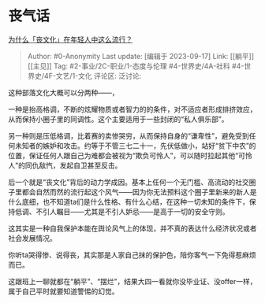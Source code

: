 # 丧气话
[为什么「丧文化」在年轻人中这么流行？](https://www.zhihu.com/question/281756338/answer/3214348555)

> Author: #0-Anonymity
> Last update: [编辑于 2023-09-17]
> Link: [[躺平]] [[主见]]
> Tag: #2-事业/2C-职业/1-态度与伦理 #4-世界史/4A-社科 #4-世界史/4F-文艺/1-文化 
> 评论区:
> 泛讨论:

这种部落文化大概可以分两种——，

一种是抬高格调，不断的炫耀物质或者智力的的条件，对不适应者形成排挤效应，从而保持小圈子里的同调性。这个主要适用于一些封闭的“私人俱乐部”。

另一种则是压低格调，比着赛的卖惨哭穷，从而保持自身的“谦卑性”，避免受到任何未知者的嫉妒和攻击。约等于不管三七二十一，先伏低做小，站好“贫下中农”的位置，保证任何人跟自己为难都会被视为“欺负可怜人”，可以随时拉起其他“可怜人”的同仇敌忾，发起自卫甚至反击。

后一个就是“丧文化”背后的动力学成因。基本上任何一个无门槛、高流动的社交圈子里都会自然而然的流行起这个风气——因为你无法预料这个圈子里新来的新人是什么底细，也不知道ta们是什么性格、有什么心结，在这种一切未知的条件下，保持低调、不引人瞩目——尤其是不引人妒忌——是高于一切的安全守则。

这其实是一种自我保护本能在舆论风气上的体现，并不真的表达什么经济状况或者社会发展情况。

你听ta哭得惨、说得丧，其实那是人家自己抹的保护色，陪你客气一下免得惹麻烦而已。

这跟班上一聊就都在“躺平”、“摆烂”，结果大四一看就你没毕业证、没offer一样，属于自己平时就要知道警惕的幻觉。
